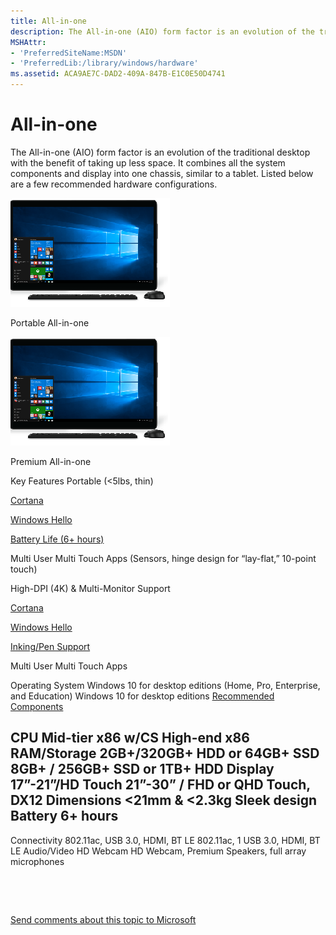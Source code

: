 ```yaml
---
title: All-in-one
description: The All-in-one (AIO) form factor is an evolution of the traditional desktop with the benefit of taking up less space. It combines all the system components and display into one chassis, similar to a tablet.
MSHAttr:
- 'PreferredSiteName:MSDN'
- 'PreferredLib:/library/windows/hardware'
ms.assetid: ACA9AE7C-DAD2-409A-847B-E1C0E50D4741
---
```


# All-in-one


The All-in-one (AIO) form factor is an evolution of the traditional desktop with the benefit of taking up less space. It combines all the system components and display into one chassis, similar to a tablet. Listed below are a few recommended hardware configurations.

![](images/desktop-aio-value.png)

Portable All-in-one

![](images/desktop-aio-value.png)

Premium All-in-one

Key Features
Portable (&lt;5lbs, thin)

[Cortana](cortana.md)

[Windows Hello](windows-hello.md)

[Battery Life (6+ hours)](battery.md)

Multi User Multi Touch Apps (Sensors, hinge design for “lay-flat,” 10-point touch)

High-DPI (4K) & Multi-Monitor Support

[Cortana](cortana.md)

[Windows Hello](windows-hello.md)

[Inking/Pen Support](pen-devices.md)

Multi User Multi Touch Apps

Operating System
Windows 10 for desktop editions (Home, Pro, Enterprise, and Education)
Windows 10 for desktop editions
[Recommended Components](components.md)

CPU
Mid-tier x86 w/CS
High-end x86
RAM/Storage
2GB+/320GB+ HDD or 64GB+ SSD
8GB+ / 256GB+ SSD or 1TB+ HDD
Display
17”-21”/HD Touch
21”-30” / FHD or QHD Touch, DX12
Dimensions
&lt;21mm & &lt;2.3kg
Sleek design
Battery
6+ hours
-
Connectivity
802.11ac, USB 3.0, HDMI, BT LE
802.11ac, 1 USB 3.0, HDMI, BT LE
Audio/Video
HD Webcam
HD Webcam, Premium Speakers, full array microphones
 

 

 

[Send comments about this topic to Microsoft](mailto:wsddocfb@microsoft.com?subject=Documentation%20feedback%20%5Bp_WEG_Hardware\p_weg_hardware%5D:%20All-in-one%20%20RELEASE:%20%285/9/2016%29&body=%0A%0APRIVACY%20STATEMENT%0A%0AWe%20use%20your%20feedback%20to%20improve%20the%20documentation.%20We%20don't%20use%20your%20email%20address%20for%20any%20other%20purpose,%20and%20we'll%20remove%20your%20email%20address%20from%20our%20system%20after%20the%20issue%20that%20you're%20reporting%20is%20fixed.%20While%20we're%20working%20to%20fix%20this%20issue,%20we%20might%20send%20you%20an%20email%20message%20to%20ask%20for%20more%20info.%20Later,%20we%20might%20also%20send%20you%20an%20email%20message%20to%20let%20you%20know%20that%20we've%20addressed%20your%20feedback.%0A%0AFor%20more%20info%20about%20Microsoft's%20privacy%20policy,%20see%20http://privacy.microsoft.com/default.aspx. "Send comments about this topic to Microsoft")




